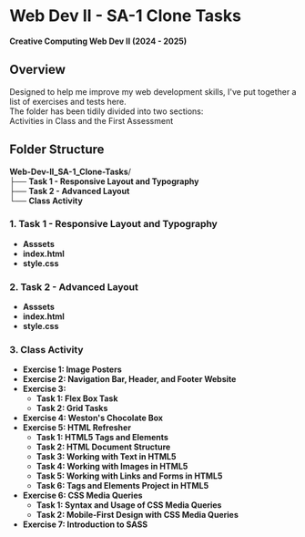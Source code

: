 # Web Dev II - SA-1 Clone Tasks
**Creative Computing Web Dev II (2024 - 2025)**

## Overview
<p>Designed to help me improve my web development skills, I've put together a list of exercises and tests here. <br>
The folder has been tidily divided into two sections: <br>
Activities in Class and the First Assessment</p>

## Folder Structure
**Web-Dev-II_SA-1_Clone-Tasks**/<br>
    ├── **Task 1 - Responsive Layout and Typography**     <br>
    ├── **Task 2 - Advanced Layout**      <br>
    └── **Class Activity**        

### 1. Task 1 - Responsive Layout and Typography
  - **Asssets**
  - **index.html**
  - **style.css**

### 2. Task 2 - Advanced Layout
  - **Asssets**
  - **index.html**
  - **style.css**

### 3. Class Activity

- **Exercise 1: Image Posters**  
- **Exercise 2: Navigation Bar, Header, and Footer Website**
- **Exercise 3:**
  - **Task 1: Flex Box Task**
  - **Task 2: Grid Tasks**
- **Exercise 4: Weston's Chocolate Box**
- **Exercise 5: HTML Refresher**
  - **Task 1: HTML5 Tags and Elements**
  - **Task 2: HTML Document Structure**
  - **Task 3: Working with Text in HTML5**
  - **Task 4: Working with Images in HTML5**
  - **Task 5: Working with Links and Forms in HTML5**
  - **Task 6: Tags and Elements Project in HTML5**
- **Exercise 6: CSS Media Queries**
  - **Task 1: Syntax and Usage of CSS Media Queries**
  - **Task 2: Mobile-First Design with CSS Media Queries**
- **Exercise 7: Introduction to SASS**

